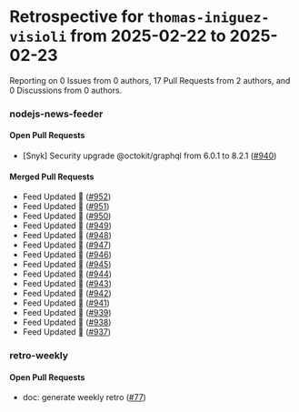 # Retrospective for `thomas-iniguez-visioli` from 2025-02-22 to 2025-02-23

Reporting on 0 Issues from 0 authors, 17 Pull Requests from 2 authors, and 0 Discussions from 0 authors.


### nodejs-news-feeder

#### Open Pull Requests

- [Snyk] Security upgrade @octokit/graphql from 6.0.1 to 8.2.1 ([#940](https://github.com/thomas-iniguez-visioli/nodejs-news-feeder/pull/940))

#### Merged Pull Requests

- Feed Updated 🍿 ([#952](https://github.com/thomas-iniguez-visioli/nodejs-news-feeder/pull/952))
- Feed Updated 🍿 ([#951](https://github.com/thomas-iniguez-visioli/nodejs-news-feeder/pull/951))
- Feed Updated 🍿 ([#950](https://github.com/thomas-iniguez-visioli/nodejs-news-feeder/pull/950))
- Feed Updated 🍿 ([#949](https://github.com/thomas-iniguez-visioli/nodejs-news-feeder/pull/949))
- Feed Updated 🍿 ([#948](https://github.com/thomas-iniguez-visioli/nodejs-news-feeder/pull/948))
- Feed Updated 🍿 ([#947](https://github.com/thomas-iniguez-visioli/nodejs-news-feeder/pull/947))
- Feed Updated 🍿 ([#946](https://github.com/thomas-iniguez-visioli/nodejs-news-feeder/pull/946))
- Feed Updated 🍿 ([#945](https://github.com/thomas-iniguez-visioli/nodejs-news-feeder/pull/945))
- Feed Updated 🍿 ([#944](https://github.com/thomas-iniguez-visioli/nodejs-news-feeder/pull/944))
- Feed Updated 🍿 ([#943](https://github.com/thomas-iniguez-visioli/nodejs-news-feeder/pull/943))
- Feed Updated 🍿 ([#942](https://github.com/thomas-iniguez-visioli/nodejs-news-feeder/pull/942))
- Feed Updated 🍿 ([#941](https://github.com/thomas-iniguez-visioli/nodejs-news-feeder/pull/941))
- Feed Updated 🍿 ([#939](https://github.com/thomas-iniguez-visioli/nodejs-news-feeder/pull/939))
- Feed Updated 🍿 ([#938](https://github.com/thomas-iniguez-visioli/nodejs-news-feeder/pull/938))
- Feed Updated 🍿 ([#937](https://github.com/thomas-iniguez-visioli/nodejs-news-feeder/pull/937))

### retro-weekly

#### Open Pull Requests

- doc: generate weekly retro ([#77](https://github.com/thomas-iniguez-visioli/retro-weekly/pull/77))